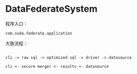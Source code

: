 # DataFederateSystem

程序入口：

```
com.suda.federate.application
```


大致流程：

```

cli -> raw sql -> optimized sql -> driver -> datasource

cli <- secure merger <- results <- datasource

